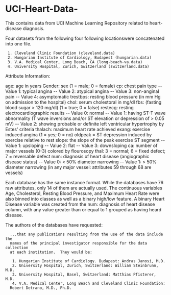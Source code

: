 # UCI-Heart-Data-

This contains data from UCI Machine Learning Repository related to heart-disease diagnosis.

  Four datasets from the following four following locationswere concatenated into one file.

     1. Cleveland Clinic Foundation (cleveland.data)
     2. Hungarian Institute of Cardiology, Budapest (hungarian.data)
     3. V.A. Medical Center, Long Beach, CA (long-beach-va.data)
     4. University Hospital, Zurich, Switzerland (switzerland.data)
     

Attribute Information:


age: age in years 
Gender: sex (1 = male; 0 = female) 
cp: chest pain type 
-- Value 1: typical angina 
-- Value 2: atypical angina 
-- Value 3: non-anginal pain 
-- Value 4: asymptomatic 
trestbps: resting blood pressure (in mm Hg on admission to the hospital) 
chol: serum cholestoral in mg/dl 
fbs: (fasting blood sugar > 120 mg/dl) (1 = true; 0 = false) 
restecg: resting electrocardiographic results 
-- Value 0: normal 
-- Value 1: having ST-T wave abnormality (T wave inversions and/or ST elevation or depression of > 0.05 mV) 
-- Value 2: showing probable or definite left ventricular hypertrophy by Estes' criteria 
thalach: maximum heart rate achieved 
exang: exercise induced angina (1 = yes; 0 = no) 
oldpeak = ST depression induced by exercise relative to rest 
slope: the slope of the peak exercise ST segment 
-- Value 1: upsloping 
-- Value 2: flat 
-- Value 3: downsloping 
ca: number of major vessels (0-3) colored by flourosopy 
thal: 3 = normal; 6 = fixed defect; 7 = reversable defect 
num: diagnosis of heart disease (angiographic disease status) 
-- Value 0: < 50% diameter narrowing 
-- Value 1: > 50% diameter narrowing 
(in any major vessel: attributes 59 through 68 are vessels) 


   Each database has the same instance format.  While the databases have 76
   raw attributes, only 14 of them are actually used.  The continuous variables Age, Cholesterol, Resting Blood Pressure, and Maximum Heart Rate were also binned into classes as well as a binary high/low feature.  A binary Heart Disease variable was created from the num: diagnosis of heart disease column, with any value greater than or equal to 1 grouped as having heard disease.

   The authors of the databases have requested:

      ...that any publications resulting from the use of the data include the 
      names of the principal investigator responsible for the data collection
      at each institution.  They would be:

       1. Hungarian Institute of Cardiology. Budapest: Andras Janosi, M.D.
       2. University Hospital, Zurich, Switzerland: William Steinbrunn, M.D.
       3. University Hospital, Basel, Switzerland: Matthias Pfisterer, M.D.
       4. V.A. Medical Center, Long Beach and Cleveland Clinic Foundation:
	  Robert Detrano, M.D., Ph.D.
